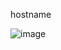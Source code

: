 hostname


![image](https://user-images.githubusercontent.com/70520853/154817618-9a34fc82-a8e9-4e39-99f9-23766ca3ef19.png)
